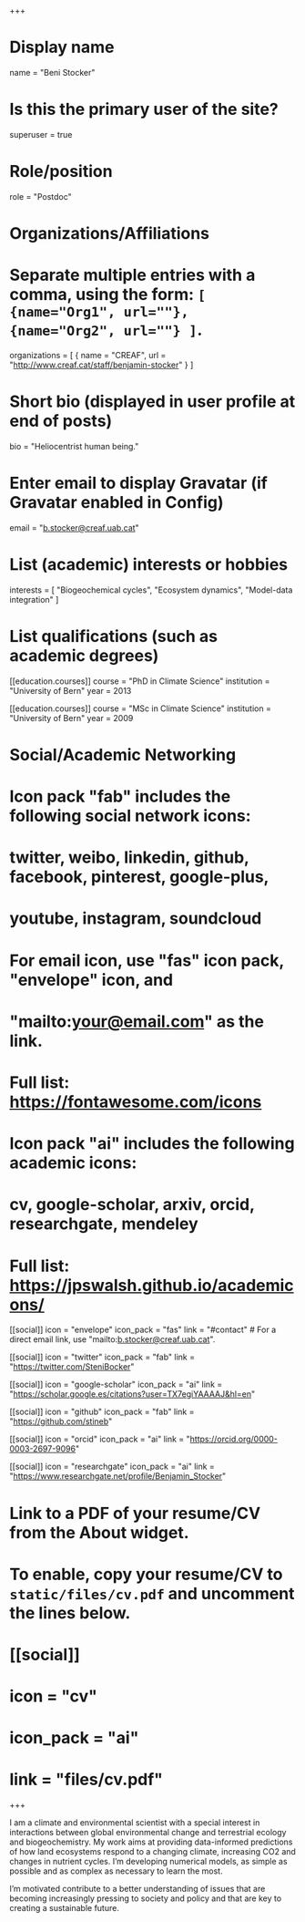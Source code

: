 +++
# Display name
name = "Beni Stocker"

# Is this the primary user of the site?
superuser = true

# Role/position
role = "Postdoc"

# Organizations/Affiliations
#   Separate multiple entries with a comma, using the form: `[ {name="Org1", url=""}, {name="Org2", url=""} ]`.
organizations = [ { name = "CREAF", url = "http://www.creaf.cat/staff/benjamin-stocker" } ]

# Short bio (displayed in user profile at end of posts)
bio = "Heliocentrist human being."

# Enter email to display Gravatar (if Gravatar enabled in Config)
email = "b.stocker@creaf.uab.cat"

# List (academic) interests or hobbies
interests = [
  "Biogeochemical cycles",
  "Ecosystem dynamics",
  "Model-data integration"
]

# List qualifications (such as academic degrees)
[[education.courses]]
  course = "PhD in Climate Science"
  institution = "University of Bern"
  year = 2013

[[education.courses]]
  course = "MSc in Climate Science"
  institution = "University of Bern"
  year = 2009

# Social/Academic Networking
#
# Icon pack "fab" includes the following social network icons:
#
#   twitter, weibo, linkedin, github, facebook, pinterest, google-plus,
#   youtube, instagram, soundcloud
#
#   For email icon, use "fas" icon pack, "envelope" icon, and
#   "mailto:your@email.com" as the link.
#
#   Full list: https://fontawesome.com/icons
#
# Icon pack "ai" includes the following academic icons:
#
#   cv, google-scholar, arxiv, orcid, researchgate, mendeley
#
#   Full list: https://jpswalsh.github.io/academicons/

[[social]]
  icon = "envelope"
  icon_pack = "fas"
  link = "#contact"  # For a direct email link, use "mailto:b.stocker@creaf.uab.cat".

[[social]]
  icon = "twitter"
  icon_pack = "fab"
  link = "https://twitter.com/SteniBocker"

[[social]]
  icon = "google-scholar"
  icon_pack = "ai"
  link = "https://scholar.google.es/citations?user=TX7egiYAAAAJ&hl=en"

[[social]]
  icon = "github"
  icon_pack = "fab"
  link = "https://github.com/stineb"

[[social]]
  icon = "orcid"
  icon_pack = "ai"
  link = "https://orcid.org/0000-0003-2697-9096"

[[social]]
  icon = "researchgate"
  icon_pack = "ai"
  link = "https://www.researchgate.net/profile/Benjamin_Stocker"

# Link to a PDF of your resume/CV from the About widget.
# To enable, copy your resume/CV to `static/files/cv.pdf` and uncomment the lines below.
# [[social]]
#   icon = "cv"
#   icon_pack = "ai"
#   link = "files/cv.pdf"

+++

I am a climate and environmental scientist with a special interest in interactions between global environmental change and terrestrial ecology and biogeochemistry. My work aims at providing data-informed predictions of how land ecosystems respond to a changing climate, increasing CO2 and changes in nutrient cycles. I’m developing numerical models, as simple as possible and as complex as necessary to learn the most. 

I’m motivated contribute to a better understanding of issues that are becoming increasingly pressing to society and policy and that are key to creating a sustainable future.  

